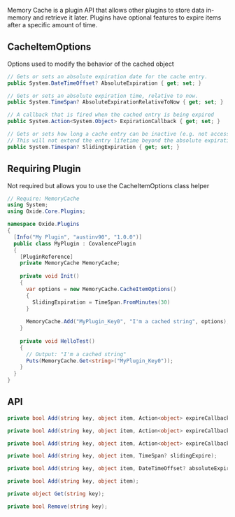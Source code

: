 Memory Cache is a plugin API that allows other plugins to store data in-memory and retrieve it later.
Plugins have optional features to expire items after a specific amount of time.

## CacheItemOptions

Options used to modify the behavior of the cached object
```csharp
// Gets or sets an absolute expiration date for the cache entry.
public System.DateTimeOffset? AbsoluteExpiration { get; set; }

// Gets or sets an absolute expiration time, relative to now.
public System.TimeSpan? AbsoluteExpirationRelativeToNow { get; set; }

// A callback that is fired when the cached entry is being expired
public System.Action<System.Object> ExpirationCallback { get; set; }

// Gets or sets how long a cache entry can be inactive (e.g. not accessed) before it will be removed.
// This will not extend the entry lifetime beyond the absolute expiration (if set).
public System.Timespan? SlidingExpiration { get; set; }
```

## Requiring Plugin

Not required but allows you to use the CacheItemOptions class helper

```csharp
// Require: MemoryCache
using System;
using Oxide.Core.Plugins;

namespace Oxide.Plugins
{
  [Info("My Plugin", "austinv90", "1.0.0")]
  public class MyPlugin : CovalencePlugin
  {
    [PluginReference]
    private MemoryCache MemoryCache;
    
    private void Init()
    {
      var options = new MemoryCache.CacheItemOptions()
      {
        SlidingExpiration = TimeSpan.FromMinutes(30)
      }
      
      MemoryCache.Add("MyPlugin_Key0", "I'm a cached string", options);
    }
    
    private void HelloTest()
    {
      // Output: "I'm a cached string"
      Puts(MemoryCache.Get<string>("MyPlugin_Key0"));
    }
  }
}
```

## API

```csharp
private bool Add(string key, object item, Action<object> expireCallback, DateTimeOffset? absoluteExpire, TimeSpan? slidingExpire);

private bool Add(string key, object item, Action<object> expireCallback, TimeSpan? slidingExpire);

private bool Add(string key, object item, Action<object> expireCallback, DateTimeOffset? absoluteExpire);

private bool Add(string key, object item, TimeSpan? slidingExpire);

private bool Add(string key, object item, DateTimeOffset? absoluteExpire);

private bool Add(string key, object item);

private object Get(string key);

private bool Remove(string key);

```